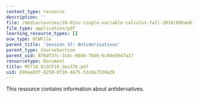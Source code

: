 ```yaml
---
content_type: resource
description: ''
file: /media/courses/18-01sc-single-variable-calculus-fall-2010/896ae83f82508f16467553c0a7530a2b_MIT18_01SCF10_Ses37b.pdf
file_type: application/pdf
learning_resource_types: []
ocw_type: OCWFile
parent_title: 'Session 37: Antiderivatives'
parent_type: CourseSection
parent_uid: 876df37c-3cbc-00d4-7b66-6c04e5047a17
resourcetype: Document
title: MIT18_01SCF10_Ses37b.pdf
uid: 896ae83f-8250-8f16-4675-53c0a7530a2b
---
```

This resource contains information about antidervatives.